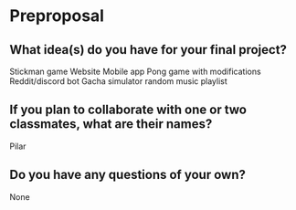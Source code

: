 # Preproposal

## What idea(s) do you have for your final project?

Stickman game
Website
Mobile app
Pong game with modifications
Reddit/discord bot
Gacha simulator
random music playlist

## If you plan to collaborate with one or two classmates, what are their names?

Pilar

## Do you have any questions of your own?

None
